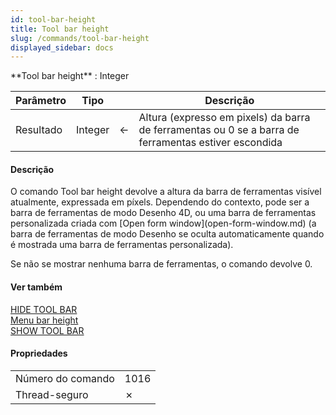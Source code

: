 ```yaml
---
id: tool-bar-height
title: Tool bar height
slug: /commands/tool-bar-height
displayed_sidebar: docs
---
```


<!--REF #_command_.Tool bar height.Syntax-->**Tool bar height**  : Integer<!-- END REF-->
<!--REF #_command_.Tool bar height.Params-->
| Parâmetro | Tipo |  | Descrição |
| --- | --- | --- | --- |
| Resultado | Integer | &#8592; | Altura (expresso em pixels) da barra de ferramentas ou 0 se a barra de ferramentas estiver escondida |

<!-- END REF-->

#### Descrição 

<!--REF #_command_.Tool bar height.Summary-->O comando Tool bar height devolve a altura da barra de ferramentas visível atualmente, expressada em píxels.<!-- END REF--> Dependendo do contexto, pode ser a barra de ferramentas de modo Desenho 4D, ou uma barra de ferramentas personalizada criada com [Open form window](open-form-window.md) (a barra de ferramentas de modo Desenho se oculta automaticamente quando é mostrada uma barra de ferramentas personalizada).

Se não se mostrar nenhuma barra de ferramentas, o comando devolve 0.

#### Ver também 

[HIDE TOOL BAR](hide-tool-bar.md)  
[Menu bar height](menu-bar-height.md)  
[SHOW TOOL BAR](show-tool-bar.md)  

#### Propriedades

|  |  |
| --- | --- |
| Número do comando | 1016 |
| Thread-seguro | &cross; |


